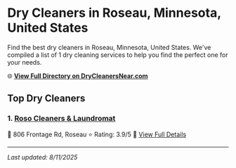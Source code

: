 # Dry Cleaners in Roseau, Minnesota, United States

Find the best dry cleaners in Roseau, Minnesota, United States. We've compiled a list of 1 dry cleaning services to help you find the perfect one for your needs.

🌐 **[View Full Directory on DryCleanersNear.com](https://drycleanersnear.com/city/US/Minnesota/Roseau)**

## Top Dry Cleaners

### 1. [Roso Cleaners & Laundromat](https://drycleanersnear.com/dryCleaner/6882e5240559ff12261bf79e/roso-cleaners-laundromat)
📍 806 Frontage Rd, Roseau
⭐ Rating: 3.9/5
🔗 [View Full Details](https://drycleanersnear.com/dryCleaner/6882e5240559ff12261bf79e/roso-cleaners-laundromat)


---

*Last updated: 8/11/2025*
